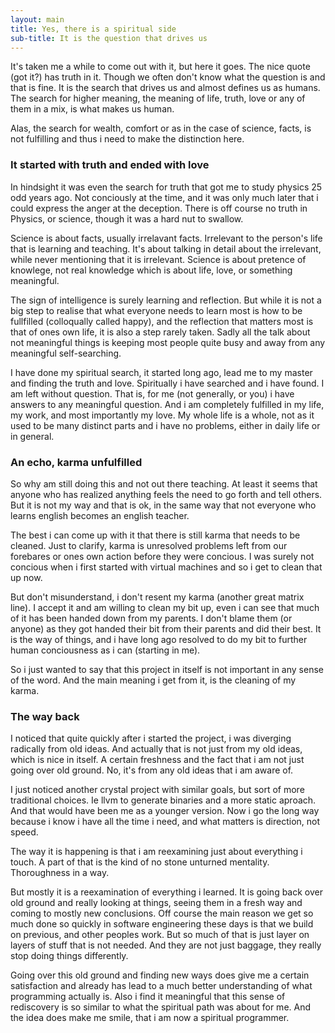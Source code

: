 ```yaml
---
layout: main
title: Yes, there is a spiritual side
sub-title: It is the question that drives us
---
```


It's taken me a while to come out with it, but here it goes. The nice quote (got it?) has truth in it. Though we often don't 
know what the question is and that is fine. It is the search that drives us and almost defines us as humans.
The search for higher meaning, the meaning of life, truth, love or any of them in a mix, is what makes us human. 

Alas, the search for wealth, comfort or as in the case of science, facts, is not fulfilling and thus i need to make the 
distinction here.

### It started with truth and ended with love

In hindsight it was even the search for truth that got me to study physics 25 odd years ago. 
Not conciously at the time, and it was only much later that i could express the anger at the deception. 
There is off course no truth in Physics, or science, though it was a hard nut to swallow.

Science is about facts, usually irrelavant facts. Irrelevant to the person's life that is learning and teaching. 
It's about talking in detail about the irrelevant, while never mentioning that it is irrelevant.
Science is about pretence of knowlege, not real knowledge which is about life, love, or something meaningful. 

The sign of intelligence is surely learning and reflection. 
But while it is not a big step to realise that what everyone needs to learn most is how to be fullfilled 
(colloqually called happy), and the reflection that matters most is that of ones own life, 
it is also a step rarely taken. 
Sadly all the talk about not meaningful things is keeping most people quite busy and away from any meaningful self-searching.

I have done my spiritual search, it started long ago, lead me to my master and finding the truth and love. 
Spiritually i have searched and i have found. I am left without question. That is, for me (not generally, or you) i have answers to any meaningful question. And i am completely fulfilled in my life, my work, and most importantly my love. My whole life is a whole, not as it used to be many distinct parts and i have no problems, either in daily life or in general.

### An echo, karma unfulfilled

So why am still doing this and not out there teaching. At least it seems that anyone who has realized anything feels the
need to go forth and tell others. But it is not my way and that is ok, in the same way that not everyone who learns english
becomes an english teacher.

The best i can come up with it that there is still karma that needs to be cleaned. Just to clarify, karma is unresolved
problems left from our forebares or ones own action before they were concious. I was surely not concious when i first 
started with virtual machines and so i get to clean that up now.

But don't misunderstand, i don't resent my karma (another great matrix line). I accept it and am willing to clean my bit
up, even i can see that much of it has been handed down from my parents. I don't blame them (or anyone) as they got handed
their bit from their parents and did their best. It is the way of things, and i have long ago resolved to do my bit 
to further human conciousness as i can (starting in me).

So i just wanted to say that this project in itself is not important in any sense of the word. 
And the main meaning i get from it, is the cleaning of my karma.

### The way back

I noticed that quite quickly after i started the project, i was diverging radically from old ideas. And actually that
is not just from my old ideas, which is nice in itself. A certain freshness and the fact that i am not just going over
old ground. No, it's from any old ideas that i am aware of.

I just noticed another crystal project with similar goals, but sort of more traditional choices. Ie llvm to generate binaries
and a more static aproach. And that would have been me as a younger version. Now i go the long way because i know i have
 all the time i need, and what matters is direction, not speed.

The way it is happening is that i am reexamining just about everything i touch. A part of that is the kind of no stone
unturned mentality. Thoroughness in a way.

But mostly it is a reexamination of everything i learned. It is going back over old ground and really looking at things,
seeing them in a fresh way and coming to mostly new conclusions. Off course the main reason we get so much done so quickly 
in software engineering these days is that we build on previous, and other peoples work. But so much of that is just 
layer on layers of stuff that is not needed. And they are not just baggage, they really stop doing things differently.

Going over this old ground and finding new ways does give me a certain satisfaction and already has lead to a much better
understanding of what programming actually is. Also i find it meaningful that this sense of rediscovery is so similar to
what the spiritual path was about for me. And the idea does make me smile, that i am now a spiritual programmer.

